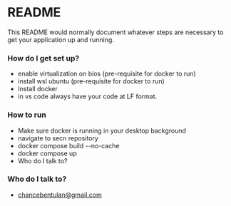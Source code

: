 # README #

This README would normally document whatever steps are necessary to get your application up and running.

### How do I get set up? ###

* enable virtualization on bios (pre-requisite for docker to run)
* install wsl ubuntu (pre-requisite for docker to run)
* Install docker
* in vs code always have your code at LF format.

### How to run 

* Make sure docker is running in your desktop background
* navigate to secn repository
* docker compose build --no-cache
* docker compose up
* Who do I talk to?


### Who do I talk to? ###

* chancebentulan@gmail.com